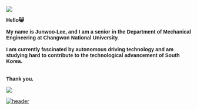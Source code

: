 <img src="https://capsule-render.vercel.app/api?type=waving&color=000080&height=150&section=header" />
<p style="font-family: Arial; font-weight: bold;">
    Hello😸 <br><br>
    My name is Junwoo-Lee, and I am a senior in the Department of Mechanical Engineering at Changwon National University. <br><br>
    I am currently fascinated by autonomous driving technology and am studying hard to contribute to the technological advancement of South Korea. <br>
   <br><br>
    Thank you.
</p>

<img src="https://capsule-render.vercel.app/api?type=waving&color=000080&height=150&section=footer" />


[![header](https://capsule-render.vercel.app/api?type=venom)
](https://capsule-render.vercel.app/api?type=venom&color=000000
)
